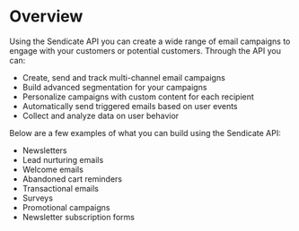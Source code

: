 # Overview

Using the Sendicate API you can create a wide range of email campaigns to
engage with your customers or potential customers. Through the API you can:

- Create, send and track multi-channel email campaigns
- Build advanced segmentation for your campaigns
- Personalize campaigns with custom content for each recipient
- Automatically send triggered emails based on user events
- Collect and analyze data on user behavior

Below are a few examples of what you can build using the Sendicate API:

- Newsletters
- Lead nurturing emails
- Welcome emails
- Abandoned cart reminders
- Transactional emails
- Surveys
- Promotional campaigns
- Newsletter subscription forms
